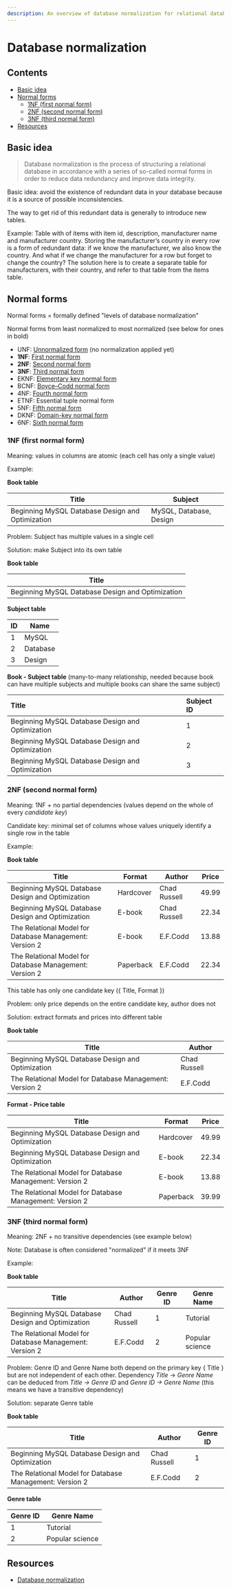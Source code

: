 ```yaml
---
description: An overview of database normalization for relational databases
---
```


# Database normalization

## Contents

-   [Basic idea](#basic-idea)
-   [Normal forms](#normal-forms)
    -   [1NF (first normal form)](#1nf-first-normal-form)
    -   [2NF (second normal form)](#2nf-second-normal-form)
    -   [3NF (third normal form)](#3nf-third-normal-form)
-   [Resources](#resources)

## Basic idea

> Database normalization is the process of structuring a relational database in accordance with a series of so-called normal forms in order to reduce data redundancy and improve data integrity.

Basic idea: avoid the existence of redundant data in your database because it is a source of possible inconsistencies. 

The way to get rid of this redundant data is generally to introduce new tables.

Example: Table with of items with item id, description, manufacturer name and manufacturer country. Storing the manufacturer’s country in every row is a form of redundant data: if we know the manufacturer, we also know the country. And what if we change the manufacturer for a row but forget to change the country? The solution here is to create a separate table for manufacturers, with their country, and refer to that table from the items table.

## Normal forms

Normal forms = formally defined "levels of database normalization"

Normal forms from least normalized to most normalized (see below for ones in bold)

-   UNF: [Unnormalized form](https://en.wikipedia.org/wiki/Unnormalized_form) (no normalization applied yet)
-   **1NF**: [First normal form](https://en.wikipedia.org/wiki/First_normal_form)
-   **2NF**: [Second normal form](https://en.wikipedia.org/wiki/Second_normal_form)
-   **3NF**: [Third normal form](https://en.wikipedia.org/wiki/Third_normal_form)
-   EKNF: [Elementary key normal form](https://en.wikipedia.org/wiki/Elementary_key_normal_form)
-   BCNF: [Boyce–Codd normal form](https://en.wikipedia.org/wiki/Boyce%E2%80%93Codd_normal_form)
-   4NF: [Fourth normal form](https://en.wikipedia.org/wiki/Fourth_normal_form)
-   ETNF: Essential tuple normal form
-   5NF: [Fifth normal form](https://en.wikipedia.org/wiki/Fifth_normal_form)
-   DKNF: [Domain-key normal form](https://en.wikipedia.org/wiki/Domain-key_normal_form)
-   6NF: [Sixth normal form](https://en.wikipedia.org/wiki/Sixth_normal_form)

### 1NF (first normal form)

Meaning: values in columns are atomic (each cell has only a single value)

Example: 

**Book table**

| Title                                            | Subject                 |
| ------------------------------------------------ | ----------------------- |
| Beginning MySQL Database Design and Optimization | MySQL, Database, Design |

Problem: Subject has multiple values in a single cell

Solution: make Subject into its own table

**Book table**

| Title                                            |
| ------------------------------------------------ |
| Beginning MySQL Database Design and Optimization |

**Subject table**

| ID | Name     |
| -- | -------- |
| 1  | MySQL    |
| 2  | Database |
| 3  | Design   |

**Book - Subject table** (many-to-many relationship, needed because book can have multiple subjects and multiple books can share the same subject)

| Title                                            | Subject ID |
| :----------------------------------------------- | :--------- |
| Beginning MySQL Database Design and Optimization | 1          |
| Beginning MySQL Database Design and Optimization | 2          |
| Beginning MySQL Database Design and Optimization | 3          |

### 2NF (second normal form)

Meaning: 1NF + no partial dependencies (values depend on the whole of every _candidate key_)

Candidate key: minimal set of columns whose values uniquely identify a single row in the table

Example:

**Book table**

| Title                                                   | Format    | Author       | Price |
| ------------------------------------------------------- | --------- | ------------ | ----- |
| Beginning MySQL Database Design and Optimization        | Hardcover | Chad Russell | 49.99 |
| Beginning MySQL Database Design and Optimization        | E-book    | Chad Russell | 22.34 |
| The Relational Model for Database Management: Version 2 | E-book    | E.F.Codd     | 13.88 |
| The Relational Model for Database Management: Version 2 | Paperback | E.F.Codd     | 22.34 |

This table has only one candidate key ({ Title, Format })

Problem: only price depends on the entire candidate key, author does not

Solution: extract formats and prices into different table

**Book table**

| Title                                                   | Author       |
| ------------------------------------------------------- | ------------ |
| Beginning MySQL Database Design and Optimization        | Chad Russell |
| The Relational Model for Database Management: Version 2 | E.F.Codd     |

**Format - Price table**

| Title                                                   | Format    | Price |
| ------------------------------------------------------- | --------- | ----- |
| Beginning MySQL Database Design and Optimization        | Hardcover | 49.99 |
| Beginning MySQL Database Design and Optimization        | E-book    | 22.34 |
| The Relational Model for Database Management: Version 2 | E-book    | 13.88 |
| The Relational Model for Database Management: Version 2 | Paperback | 39.99 |

### 3NF (third normal form)

Meaning: 2NF + no transitive dependencies (see example below)

Note: Database is often considered "normalized" if it meets 3NF

Example:

**Book table**

| Title                                                   | Author       | Genre ID | Genre Name      |
| ------------------------------------------------------- | ------------ | -------- | --------------- |
| Beginning MySQL Database Design and Optimization        | Chad Russell | 1        | Tutorial        |
| The Relational Model for Database Management: Version 2 | E.F.Codd     | 2        | Popular science |

Problem: Genre ID and Genre Name both depend on the primary key { Title } but are not independent of each other. Dependency _Title_ -> _Genre Name_ can be deduced from _Title -> Genre ID_ and _Genre ID -> Genre Name_ (this means we have a transitive dependency)

Solution: separate Genre table

**Book table**

| Title                                                   | Author       | Genre ID |
| ------------------------------------------------------- | ------------ | -------- |
| Beginning MySQL Database Design and Optimization        | Chad Russell | 1        |
| The Relational Model for Database Management: Version 2 | E.F.Codd     | 2        |

**Genre table**

| Genre ID | Genre Name      |
| -------- | --------------- |
| 1        | Tutorial        |
| 2        | Popular science |

## Resources

-   [Database normalization](https://en.wikipedia.org/wiki/Database_normalization)
